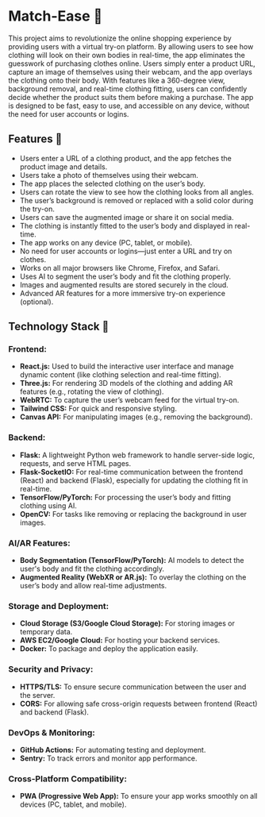 # Match-Ease 👚
This project aims to revolutionize the online shopping experience by providing users with a virtual try-on platform. By allowing users to see how clothing will look on their own bodies in real-time, the app 
eliminates the guesswork of purchasing clothes online. Users simply enter a product URL, capture an image of themselves using their webcam, and the app overlays the clothing onto their body. With features like a 360-degree view, background removal, and real-time clothing fitting, users can confidently decide whether the product suits them before making a purchase. The app is designed to be fast, easy to use, and accessible on any device, without the need for user accounts or logins.

## Features 📱
- Users enter a URL of a clothing product, and the app fetches the product image and details.
- Users take a photo of themselves using their webcam.
- The app places the selected clothing on the user’s body.
- Users can rotate the view to see how the clothing looks from all angles.
- The user’s background is removed or replaced with a solid color during the try-on.
- Users can save the augmented image or share it on social media.
- The clothing is instantly fitted to the user’s body and displayed in real-time.
- The app works on any device (PC, tablet, or mobile).
- No need for user accounts or logins—just enter a URL and try on clothes.
- Works on all major browsers like Chrome, Firefox, and Safari.
- Uses AI to segment the user’s body and fit the clothing properly.
- Images and augmented results are stored securely in the cloud.
- Advanced AR features for a more immersive try-on experience (optional).

## Technology Stack 🧰
### **Frontend:**
- **React.js:** Used to build the interactive user interface and manage dynamic content (like clothing selection and real-time fitting).
- **Three.js:** For rendering 3D models of the clothing and adding AR features (e.g., rotating the view of clothing).
- **WebRTC:** To capture the user’s webcam feed for the virtual try-on.
- **Tailwind CSS:** For quick and responsive styling.
- **Canvas API:** For manipulating images (e.g., removing the background).

### **Backend:**
- **Flask:** A lightweight Python web framework to handle server-side logic, requests, and serve HTML pages.
- **Flask-SocketIO:** For real-time communication between the frontend (React) and backend (Flask), especially for updating the clothing fit in real-time.
- **TensorFlow/PyTorch:** For processing the user’s body and fitting clothing using AI.
- **OpenCV:** For tasks like removing or replacing the background in user images.

### **AI/AR Features:**
- **Body Segmentation (TensorFlow/PyTorch):** AI models to detect the user's body and fit the clothing accordingly.
- **Augmented Reality (WebXR or AR.js):** To overlay the clothing on the user’s body and allow real-time adjustments.

### **Storage and Deployment:**
- **Cloud Storage (S3/Google Cloud Storage):** For storing images or temporary data.
- **AWS EC2/Google Cloud:** For hosting your backend services.
- **Docker:** To package and deploy the application easily.

### **Security and Privacy:**
- **HTTPS/TLS:** To ensure secure communication between the user and the server.
- **CORS:** For allowing safe cross-origin requests between frontend (React) and backend (Flask).

### **DevOps & Monitoring:**
- **GitHub Actions:** For automating testing and deployment.
- **Sentry:** To track errors and monitor app performance.

### **Cross-Platform Compatibility:**
- **PWA (Progressive Web App):** To ensure your app works smoothly on all devices (PC, tablet, and mobile).
